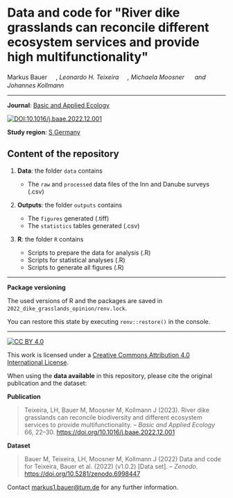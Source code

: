 # Data and code for "River dike grasslands can reconcile different ecosystem services and provide high multifunctionality"

Markus Bauer <a href="https://orcid.org/0000-0001-5372-4174"><img src="https://info.orcid.org/wp-content/uploads/2019/11/orcid_16x16.png" width="16" height = "16"></a>, _Leonardo H. Teixeira <a href="https://orcid.org/0000-0001-7443-087X"><img src="https://info.orcid.org/wp-content/uploads/2019/11/orcid_16x16.png" width="16" height = "16"></a>, Michaela Moosner <a href="https://orcid.org/0000-0002-7340-9363"><img src="https://info.orcid.org/wp-content/uploads/2019/11/orcid_16x16.png" width="16" height = "16"></a> and Johannes Kollmann <a href="https://orcid.org/0000-0002-4990-3636"><img src="https://info.orcid.org/wp-content/uploads/2019/11/orcid_16x16.png" width="16" height = "16"></a>_  

***

**Journal**: [Basic and Applied Ecology](https://www.sciencedirect.com/journal/basic-and-applied-ecology)

[![DOI:10.1016/j.baae.2022.12.001](http://img.shields.io/badge/DOI-10.14471/2018.38.006-informational.svg)](https://doi.org/10.1016/j.baae.2022.12.001)

**Study region**: [S Germany](https://www.openstreetmap.org/#map=9/48.1844/12.5958)

## Content of the repository

1. __Data__: the folder `data` contains  
    * The `raw` and `processed` data files of the Inn and Danube surveys (.csv)
    
2. __Outputs__: the folder `outputs` contains  
    * The `figures` generated (.tiff)
    * The `statistics` tables generated (.csv)
    
3. __R__: the folder `R` contains
    * Scripts to prepare the data for analysis (.R)
    * Scripts for statistical analyses (.R)
    * Scripts to generate all figures (.R)

***

__Package versioning__

The used versions of R and the packages are saved in `2022_dike_grasslands_opinion/renv.lock`.

You can restore this state by executing `renv::restore()` in the console.

***

[![CC BY 4.0][cc-by-shield]][cc-by]

This work is licensed under a
[Creative Commons Attribution 4.0 International License][cc-by].

[cc-by]: http://creativecommons.org/licenses/by/4.0/
[cc-by-shield]: https://img.shields.io/badge/License-CC%20BY%204.0-lightgrey.svg

When using the __data available__ in this repository, please cite the original publication and the dataset:

**Publication**

> Teixeira, LH, Bauer M, Moosner M, Kollmann J (2023). River dike grasslands can reconcile biodiversity and different ecosystem services to provide multifunctionality. &ndash;
 *Basic and Applied Ecology* 66, 22&ndash;30. https://doi.org/10.1016/j.baae.2022.12.001

**Dataset**

> Bauer M, Teixeira, LH, Moosner M, Kollmann J (2022) Data and code for Teixeira, Bauer et al. (2022) (v1.0.2) [Data set]. &ndash; *Zenodo*. https://doi.org/10.5281/zenodo.6998447

Contact markus1.bauer@tum.de for any further information.
